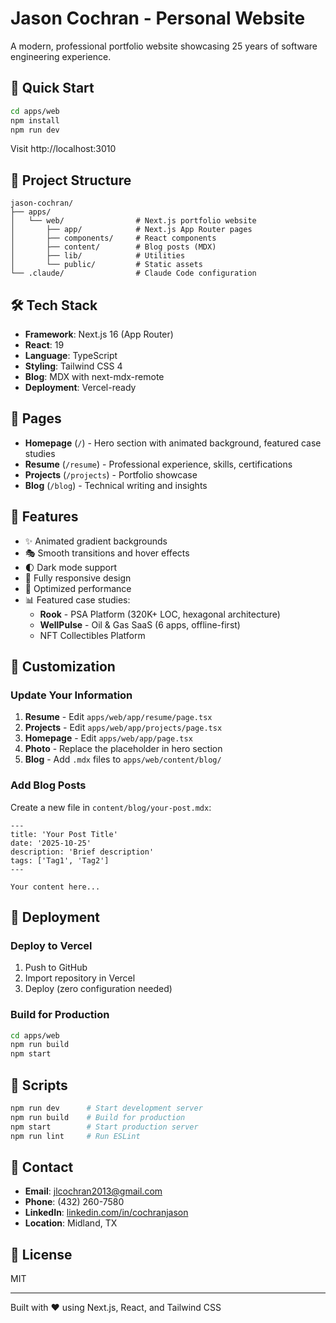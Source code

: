 # Jason Cochran - Personal Website

A modern, professional portfolio website showcasing 25 years of software engineering experience.

## 🚀 Quick Start

```bash
cd apps/web
npm install
npm run dev
```

Visit http://localhost:3010

## 📁 Project Structure

```
jason-cochran/
├── apps/
│   └── web/                # Next.js portfolio website
│       ├── app/            # Next.js App Router pages
│       ├── components/     # React components
│       ├── content/        # Blog posts (MDX)
│       ├── lib/            # Utilities
│       └── public/         # Static assets
└── .claude/                # Claude Code configuration
```

## 🛠️ Tech Stack

- **Framework**: Next.js 16 (App Router)
- **React**: 19
- **Language**: TypeScript
- **Styling**: Tailwind CSS 4
- **Blog**: MDX with next-mdx-remote
- **Deployment**: Vercel-ready

## 📄 Pages

- **Homepage** (`/`) - Hero section with animated background, featured case studies
- **Resume** (`/resume`) - Professional experience, skills, certifications
- **Projects** (`/projects`) - Portfolio showcase
- **Blog** (`/blog`) - Technical writing and insights

## 🎨 Features

- ✨ Animated gradient backgrounds
- 🎭 Smooth transitions and hover effects
- 🌓 Dark mode support
- 📱 Fully responsive design
- 🚀 Optimized performance
- 📊 Featured case studies:
  - **Rook** - PSA Platform (320K+ LOC, hexagonal architecture)
  - **WellPulse** - Oil & Gas SaaS (6 apps, offline-first)
  - NFT Collectibles Platform

## 📝 Customization

### Update Your Information

1. **Resume** - Edit `apps/web/app/resume/page.tsx`
2. **Projects** - Edit `apps/web/app/projects/page.tsx`
3. **Homepage** - Edit `apps/web/app/page.tsx`
4. **Photo** - Replace the placeholder in hero section
5. **Blog** - Add `.mdx` files to `apps/web/content/blog/`

### Add Blog Posts

Create a new file in `content/blog/your-post.mdx`:

```mdx
---
title: 'Your Post Title'
date: '2025-10-25'
description: 'Brief description'
tags: ['Tag1', 'Tag2']
---

Your content here...
```

## 🚀 Deployment

### Deploy to Vercel

1. Push to GitHub
2. Import repository in Vercel
3. Deploy (zero configuration needed)

### Build for Production

```bash
cd apps/web
npm run build
npm start
```

## 📜 Scripts

```bash
npm run dev      # Start development server
npm run build    # Build for production
npm start        # Start production server
npm run lint     # Run ESLint
```

## 📧 Contact

- **Email**: jlcochran2013@gmail.com
- **Phone**: (432) 260-7580
- **LinkedIn**: [linkedin.com/in/cochranjason](https://linkedin.com/in/cochranjason)
- **Location**: Midland, TX

## 📄 License

MIT

---

Built with ❤️ using Next.js, React, and Tailwind CSS
